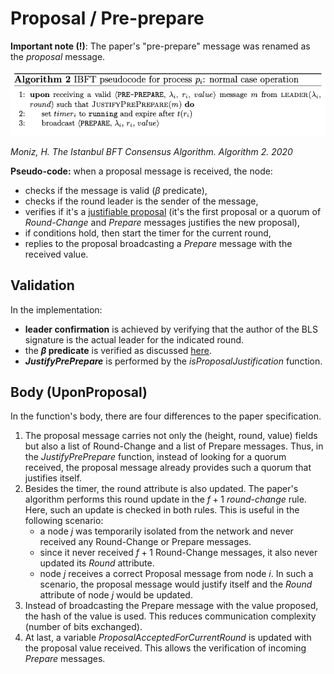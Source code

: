 # Proposal / Pre-prepare

**Important note (!)**: The paper's "pre-prepare" message was renamed as the *proposal* message.

![IBFT_proposal](images/IBFT_preprepare.png)

*Moniz, H. The Istanbul BFT Consensus Algorithm. Algorithm 2. 2020*

**Pseudo-code:** when a proposal message is received, the node:
- checks if the message is valid ($\beta$ predicate),
- checks if the round leader is the sender of the message,
- verifies if it's a [justifiable proposal](MSG_JUST_FUNCTIONS.md) (it's the first proposal or a quorum of *Round-Change* and *Prepare* messages justifies the new proposal),
- if conditions hold, then start the timer for the current round,
- replies to the proposal broadcasting a *Prepare* message with the received value.


## Validation

In the implementation:
- **leader confirmation** is achieved by verifying that the author of the BLS signature is the actual leader for the indicated round.
- the **$\beta$ predicate** is verified as discussed [here](PROPERTIES.md).
- ***JustifyPrePrepare*** is performed by the *isProposalJustification* function.


## Body (UponProposal)

In the function's body, there are four differences to the paper specification.

1. The proposal message carries not only the (height, round, value) fields but also a list of Round-Change and a list of Prepare messages. Thus, in the *JustifyPrePrepare* function, instead of looking for a quorum received, the proposal message already provides such a quorum that justifies itself.
2. Besides the timer, the round attribute is also updated. The paper's algorithm performs this round update in the $f+1$ *round-change* rule. Here, such an update is checked in both rules. This is useful in the following scenario:
    - a node $j$ was temporarily isolated from the network and never received any Round-Change or Prepare messages.
    - since it never received $f+1$ Round-Change messages, it also never updated its *Round* attribute.
    - node $j$ receives a correct Proposal message from node $i$.
In such a scenario, the proposal message would justify itself and the *Round* attribute of node $j$ would be updated.
3. Instead of broadcasting the Prepare message with the value proposed, the hash of the value is used. This reduces communication complexity (number of bits exchanged).
4. At last, a variable *ProposalAcceptedForCurrentRound* is updated with the proposal value received. This allows the verification of incoming *Prepare* messages.